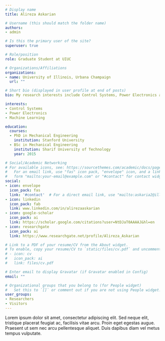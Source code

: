 ```yaml
---
# Display name
title: Alireza Askarian

# Username (this should match the folder name)
authors:
- admin

# Is this the primary user of the site?
superuser: true

# Role/position
role: Graduate Student at UIUC

# Organizations/Affiliations
organizations:
- name: University of Illinois, Urbana Champaign
  url: ""

# Short bio (displayed in user profile at end of posts)
bio: My research interests include Control Systems, Power Electronics and Machine Learning.

interests:
- Control Systems
- Power Electronics
- Machine Learning

education:
  courses:
  - PhD in Mechanical Engineering
    institution: Stanford University
  - BSc in Mechanical Engineering
    institution: Sharif University of Technology
    year: 2015

# Social/Academic Networking
# For available icons, see: https://sourcethemes.com/academic/docs/page-builder/#icons
#   For an email link, use "fas" icon pack, "envelope" icon, and a link in the
#   form "mailto:your-email@example.com" or "#contact" for contact widget.
social:
- icon: envelope
  icon_pack: fas
  link: '#contact'  # For a direct email link, use "mailto:askaria2@illinois.edu".
- icon: linkedin
  icon_pack: fab
  link: www.linkedin.com/in/alirezaaskarian
- icon: google-scholar
  icon_pack: ai
  link: https://scholar.google.com/citations?user=NtDJaT0AAAAJ&hl=en
- icon: researchgate
  icon_pack: ai
  link: https://www.researchgate.net/profile/Alireza_Askarian

# Link to a PDF of your resume/CV from the About widget.
# To enable, copy your resume/CV to `static/files/cv.pdf` and uncomment the lines below.
# - icon: cv
#   icon_pack: ai
#   link: files/cv.pdf

# Enter email to display Gravatar (if Gravatar enabled in Config)
email: ""

# Organizational groups that you belong to (for People widget)
#   Set this to `[]` or comment out if you are not using People widget.
user_groups:
- Researchers
- Visitors
---
```


Lorem ipsum dolor sit amet, consectetur adipiscing elit. Sed neque elit, tristique placerat feugiat ac, facilisis vitae arcu. Proin eget egestas augue. Praesent ut sem nec arcu pellentesque aliquet. Duis dapibus diam vel metus tempus vulputate.
